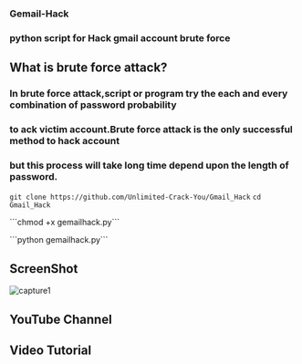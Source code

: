 ### Gemail-Hack
### python script for Hack gmail account brute force
## What is brute force attack?
### In brute force attack,script or program try the each and every combination of password probability 
### to ack victim account.Brute force attack is the only successful method to hack account
### but this process will take long time depend upon the length of password.

```git clone https://github.com/Unlimited-Crack-You/Gmail_Hack```
</b>
```cd Gmail_Hack```
</p>
```chmod +x gemailhack.py```
</p>
```python gemailhack.py```

## ScreenShot
![capture1]()

## YouTube Channel

## Video Tutorial


